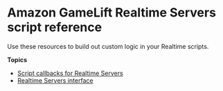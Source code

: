 # Amazon GameLift Realtime Servers script reference<a name="realtime-script-ref"></a>

Use these resources to build out custom logic in your Realtime scripts\. 

**Topics**
+ [Script callbacks for Realtime Servers](realtime-script-callbacks.md)
+ [Realtime Servers interface](realtime-script-objects.md)